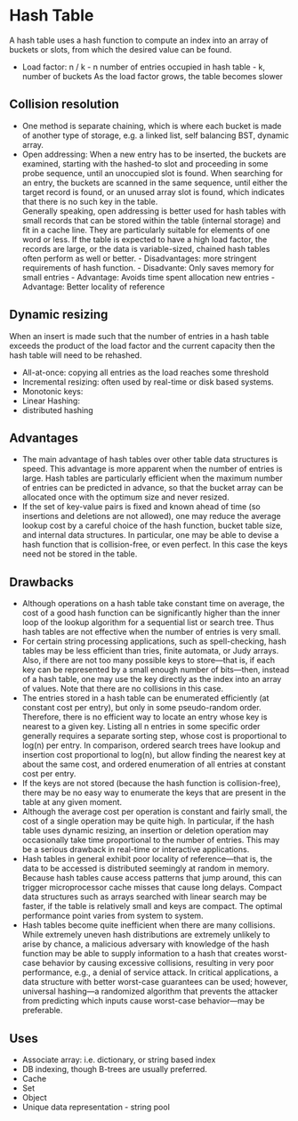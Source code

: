 # Hash Table

A hash table uses a hash function to compute an index into an array of buckets or slots, from which the desired value can be found.

- Load factor: n / k - n number of entries occupied in hash table - k, number of buckets
  As the load factor grows, the table becomes slower

## Collision resolution

- One method is separate chaining, which is where each bucket is made of another type of storage, e.g. a linked list, self balancing BST, dynamic array.
- Open addressing: When a new entry has to be inserted, the buckets are examined, starting with the hashed-to slot and proceeding in some probe sequence, until an unoccupied slot is found. When searching for an entry, the buckets are scanned in the same sequence, until either the target record is found, or an unused array slot is found, which indicates that there is no such key in the table.  
  Generally speaking, open addressing is better used for hash tables with small records that can be stored within the table (internal storage) and fit in a cache line. They are particularly suitable for elements of one word or less. If the table is expected to have a high load factor, the records are large, or the data is variable-sized, chained hash tables often perform as well or better. - Disadvantages: more stringent requirements of hash function. - Disadvante: Only saves memory for small entries - Advantage: Avoids time spent allocation new entries - Advantage: Better locality of reference

## Dynamic resizing

When an insert is made such that the number of entries in a hash table exceeds the product of the load factor and the current capacity then the hash table will need to be rehashed.

- All-at-once: copying all entries as the load reaches some threshold
- Incremental resizing: often used by real-time or disk based systems.
- Monotonic keys:
- Linear Hashing:
- distributed hashing

## Advantages

- The main advantage of hash tables over other table data structures is speed. This advantage is more apparent when the number of entries is large. Hash tables are particularly efficient when the maximum number of entries can be predicted in advance, so that the bucket array can be allocated once with the optimum size and never resized.
- If the set of key-value pairs is fixed and known ahead of time (so insertions and deletions are not allowed), one may reduce the average lookup cost by a careful choice of the hash function, bucket table size, and internal data structures. In particular, one may be able to devise a hash function that is collision-free, or even perfect. In this case the keys need not be stored in the table.

## Drawbacks

- Although operations on a hash table take constant time on average, the cost of a good hash function can be significantly higher than the inner loop of the lookup algorithm for a sequential list or search tree. Thus hash tables are not effective when the number of entries is very small.
- For certain string processing applications, such as spell-checking, hash tables may be less efficient than tries, finite automata, or Judy arrays. Also, if there are not too many possible keys to store—that is, if each key can be represented by a small enough number of bits—then, instead of a hash table, one may use the key directly as the index into an array of values. Note that there are no collisions in this case.
- The entries stored in a hash table can be enumerated efficiently (at constant cost per entry), but only in some pseudo-random order. Therefore, there is no efficient way to locate an entry whose key is nearest to a given key. Listing all n entries in some specific order generally requires a separate sorting step, whose cost is proportional to log(n) per entry. In comparison, ordered search trees have lookup and insertion cost proportional to log(n), but allow finding the nearest key at about the same cost, and ordered enumeration of all entries at constant cost per entry.
- If the keys are not stored (because the hash function is collision-free), there may be no easy way to enumerate the keys that are present in the table at any given moment.
- Although the average cost per operation is constant and fairly small, the cost of a single operation may be quite high. In particular, if the hash table uses dynamic resizing, an insertion or deletion operation may occasionally take time proportional to the number of entries. This may be a serious drawback in real-time or interactive applications.
- Hash tables in general exhibit poor locality of reference—that is, the data to be accessed is distributed seemingly at random in memory. Because hash tables cause access patterns that jump around, this can trigger microprocessor cache misses that cause long delays. Compact data structures such as arrays searched with linear search may be faster, if the table is relatively small and keys are compact. The optimal performance point varies from system to system.
- Hash tables become quite inefficient when there are many collisions. While extremely uneven hash distributions are extremely unlikely to arise by chance, a malicious adversary with knowledge of the hash function may be able to supply information to a hash that creates worst-case behavior by causing excessive collisions, resulting in very poor performance, e.g., a denial of service attack. In critical applications, a data structure with better worst-case guarantees can be used; however, universal hashing—a randomized algorithm that prevents the attacker from predicting which inputs cause worst-case behavior—may be preferable.

## Uses

- Associate array: i.e. dictionary, or string based index
- DB indexing, though B-trees are usually preferred.
- Cache
- Set
- Object
- Unique data representation - string pool
